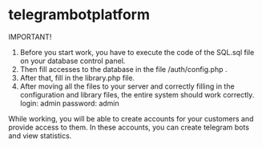 # telegrambotplatform
IMPORTANT! 
1. Before you start work, you have to execute the code of the SQL.sql file on your database control panel. 
2. Then fill accesses to the database in the file /auth/config.php . 
3. After that, fill in the library.php file.
4. After moving all the files to your server and correctly filling in the configuration and library files, the entire system should work correctly.
login: admin
password: admin

While working, you will be able to create accounts for your customers and provide access to them. 
In these accounts, you can create telegram bots and view statistics.
